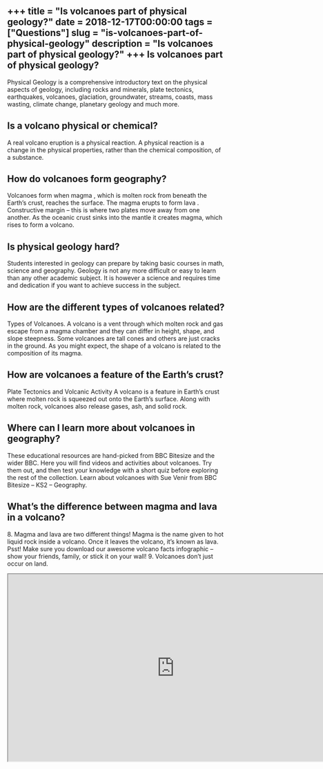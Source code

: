 +++
title = "Is volcanoes part of physical geology?"
date = 2018-12-17T00:00:00
tags = ["Questions"]
slug = "is-volcanoes-part-of-physical-geology"
description = "Is volcanoes part of physical geology?"
+++
Is volcanoes part of physical geology?
--------------------------------------

Physical Geology is a comprehensive introductory text on the physical aspects of geology, including rocks and minerals, plate tectonics, earthquakes, volcanoes, glaciation, groundwater, streams, coasts, mass wasting, climate change, planetary geology and much more.

Is a volcano physical or chemical?
----------------------------------

A real volcano eruption is a physical reaction. A physical reaction is a change in the physical properties, rather than the chemical composition, of a substance.

How do volcanoes form geography?
--------------------------------

Volcanoes form when magma , which is molten rock from beneath the Earth’s crust, reaches the surface. The magma erupts to form lava . Constructive margin – this is where two plates move away from one another. As the oceanic crust sinks into the mantle it creates magma, which rises to form a volcano.

Is physical geology hard?
-------------------------

Students interested in geology can prepare by taking basic courses in math, science and geography. Geology is not any more difficult or easy to learn than any other academic subject. It is however a science and requires time and dedication if you want to achieve success in the subject.

How are the different types of volcanoes related?
-------------------------------------------------

Types of Volcanoes. A volcano is a vent through which molten rock and gas escape from a magma chamber and they can differ in height, shape, and slope steepness. Some volcanoes are tall cones and others are just cracks in the ground. As you might expect, the shape of a volcano is related to the composition of its magma.

How are volcanoes a feature of the Earth’s crust?
-------------------------------------------------

Plate Tectonics and Volcanic Activity A volcano is a feature in Earth’s crust where molten rock is squeezed out onto the Earth’s surface. Along with molten rock, volcanoes also release gases, ash, and solid rock.

Where can I learn more about volcanoes in geography?
----------------------------------------------------

These educational resources are hand-picked from BBC Bitesize and the wider BBC. Here you will find videos and activities about volcanoes. Try them out, and then test your knowledge with a short quiz before exploring the rest of the collection. Learn about volcanoes with Sue Venir from BBC Bitesize – KS2 – Geography.

What’s the difference between magma and lava in a volcano?
----------------------------------------------------------

8\. Magma and lava are two different things! Magma is the name given to hot liquid rock inside a volcano. Once it leaves the volcano, it’s known as lava. Psst! Make sure you download our awesome volcano facts infographic – show your friends, family, or stick it on your wall! 9. Volcanoes don’t just occur on land.

<iframe allow="accelerometer; autoplay; clipboard-write; encrypted-media; gyroscope; picture-in-picture" allowfullscreen="" class="__youtube_prefs__  epyt-is-override  no-lazyload" data-no-lazy="1" data-origheight="433" data-origwidth="770" data-skipgform_ajax_framebjll="" height="433" id="_ytid_48382" loading="lazy" src="https://www.youtube.com/embed/VNGUdObDoLk?enablejsapi=1&autoplay=0&cc_load_policy=0&cc_lang_pref=&iv_load_policy=1&loop=0&modestbranding=0&rel=1&fs=1&playsinline=0&autohide=2&theme=dark&color=red&controls=1&" title="YouTube player" width="770"></iframe>